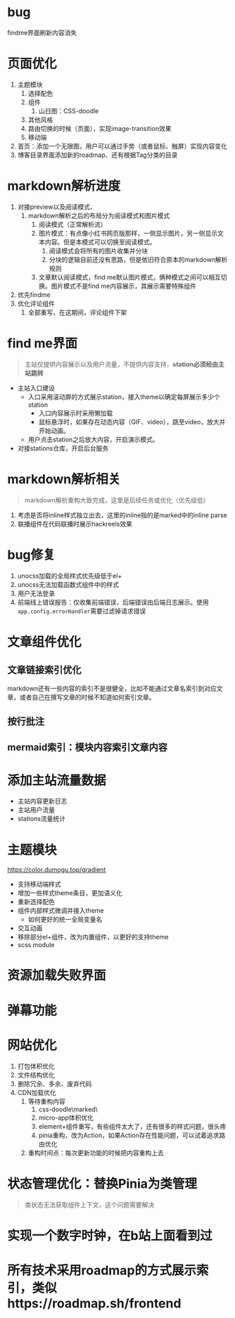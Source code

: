 # bug
findme界面刷新内容消失
# 页面优化
1. 主题模块
    1. 选择配色
    2. 组件
        1. 山日图：CSS-doodle
    3. 其他风格
    4. 路由切换的时候（页面），实现image-transition效果
    5. 移动端
2. 首页：添加一个无限图，用户可以通过手势（或者鼠标、触屏）实现内容变化
3. 博客目录界面添加新的roadmap、还有根据Tag分类的目录
# markdown解析进度
1. 对接preview以及阅读模式、
   1. markdown解析之后的布局分为阅读模式和图片模式
      1. 阅读模式（正常解析流）
      2. 图片模式：有点像小红书网页版那样，一侧显示图片，另一侧显示文本内容。但是本模式可以切换至阅读模式。
         1. 阅读模式会将所有的图片收集并分块
         2. 分块的逻辑目前还没有思路，但是依旧符合原本的markdown解析规则
      3. 文章默认阅读模式，find me默认图片模式，俩种模式之间可以相互切换。图片模式不是find me内容展示，其展示需要特殊组件
2. 优先findme
3. 优化评论组件
   1. 全部重写，在这期间，评论组件下架

# find me界面
> 主站仅提供内容展示以及用户流量，不提供内容支持，**station必须经由主站跳转**
- 主站入口建设
    - 入口采用滚动屏的方式展示station，接入theme以确定每屏展示多少个station
      - 入口内容展示时采用懒加载
      - 鼠标悬浮时，如果存在动态内容（GIF、video），跳至video，放大并开始动画。
    - 用户点击station之后放大内容，开启演示模式。
- 对接stations仓库，开启后台服务

# markdown解析相关
> markdown解析重构大致完成，这里是后续任务或优化（优先级低）
1. 考虑是否将inline样式独立出去，这里的inline指的是marked中的inline parse
2. 联播组件在代码联播时展示hackreels效果

# bug修复
1. unocss加载的全局样式优先级低于el+
2. unocss无法加载函数式组件中的样式
3. 用户无法登录
4. 前端线上错误报告：仅收集前端错误，后端错误由后端日志展示。使用`app.config.errorHandler`需要过滤掉请求错误
# 文章组件优化
## 文章链接索引优化
markdown还有一些内容的索引不是很健全，比如不能通过文章名索引到对应文章，或者自己在撰写文章的时候不知道如何索引文章。

## 按行批注
## mermaid索引：模块内容索引文章内容
# 添加主站流量数据
- 主站内容更新日志
- 主站用户流量
- stations流量统计
# 主题模块
https://color.dumogu.top/gradient
- 支持移动端样式
- 增加一些样式theme条目，更加语义化
- 重新选择配色
- 组件内部样式微调并接入theme
  - 如何更好的统一全局变量名
- 交互动画
- 移除部分el+组件，改为内置组件，以更好的支持theme
- scss module
# 资源加载失败界面
# 弹幕功能
# 网站优化
1. 打包体积优化
2. 文件结构优化
3. 删除冗余、多余、废弃代码
4. CDN加载优化
   1. 等待重构内容
      1. css-doodle\marked\
      2. micro-app体积优化
      3. element+组件重写，有些组件太大了，还有很多的样式问题，很头疼
      4. pinia重构，改为Action，如果Action存在性能问题，可以试着追求路由优化
   2. 重构时间点：每次更新功能的时候把内容重构上去
# 状态管理优化：替换Pinia为类管理
> 类状态无法获取组件上下文，这个问题需要解决
# 实现一个数字时钟，在b站上面看到过

# 所有技术采用roadmap的方式展示索引，类似https://roadmap.sh/frontend

